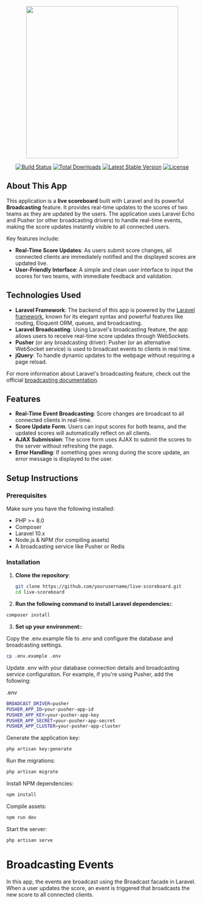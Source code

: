 <p align="center"><a href="https://laravel.com" target="_blank"><img src="https://raw.githubusercontent.com/laravel/art/master/logo-lockup/5%20SVG/2%20CMYK/1%20Full%20Color/laravel-logolockup-cmyk-red.svg" width="400"></a></p>

<p align="center">
<a href="https://travis-ci.org/laravel/framework"><img src="https://travis-ci.org/laravel/framework.svg" alt="Build Status"></a>
<a href="https://packagist.org/packages/laravel/framework"><img src="https://img.shields.io/packagist/dt/laravel/framework" alt="Total Downloads"></a>
<a href="https://packagist.org/packages/laravel/framework"><img src="https://img.shields.io/packagist/v/laravel/framework" alt="Latest Stable Version"></a>
<a href="https://packagist.org/packages/laravel/framework"><img src="https://img.shields.io/packagist/l/laravel/framework" alt="License"></a>
</p>

## About This App

This application is a **live scoreboard** built with Laravel and its powerful **Broadcasting** feature. It provides real-time updates to the scores of two teams as they are updated by the users. The application uses Laravel Echo and Pusher (or other broadcasting drivers) to handle real-time events, making the score updates instantly visible to all connected users.

Key features include:

- **Real-Time Score Updates**: As users submit score changes, all connected clients are immediately notified and the displayed scores are updated live.
- **User-Friendly Interface**: A simple and clean user interface to input the scores for two teams, with immediate feedback and validation.

## Technologies Used

- **Laravel Framework**: The backend of this app is powered by the [Laravel framework](https://laravel.com), known for its elegant syntax and powerful features like routing, Eloquent ORM, queues, and broadcasting.
- **Laravel Broadcasting**: Using Laravel's broadcasting feature, the app allows users to receive real-time score updates through WebSockets.
- **Pusher** (or any broadcasting driver): Pusher (or an alternative WebSocket service) is used to broadcast events to clients in real time.
- **jQuery**: To handle dynamic updates to the webpage without requiring a page reload.

For more information about Laravel's broadcasting feature, check out the official [broadcasting documentation](https://laravel.com/docs/broadcasting).

## Features

- **Real-Time Event Broadcasting**: Score changes are broadcast to all connected clients in real-time.
- **Score Update Form**: Users can input scores for both teams, and the updated scores will automatically reflect on all clients.
- **AJAX Submission**: The score form uses AJAX to submit the scores to the server without refreshing the page.
- **Error Handling**: If something goes wrong during the score update, an error message is displayed to the user.

## Setup Instructions

### Prerequisites

Make sure you have the following installed:

- PHP >= 8.0
- Composer
- Laravel 10.x
- Node.js & NPM (for compiling assets)
- A broadcasting service like Pusher or Redis

### Installation

1. **Clone the repository**:

   ```bash
   git clone https://github.com/yourusername/live-scoreboard.git
   cd live-scoreboard

2. **Run the following command to install Laravel dependencies:**:

```bash
composer install
```
3. **Set up your environment:**:


Copy the .env.example file to .env and configure the database and broadcasting settings.

```bash
cp .env.example .env
```
Update .env with your database connection details and broadcasting service configuration. For example, if you're using Pusher, add the following:

.env
```bash
BROADCAST_DRIVER=pusher
PUSHER_APP_ID=your-pusher-app-id
PUSHER_APP_KEY=your-pusher-app-key
PUSHER_APP_SECRET=your-pusher-app-secret
PUSHER_APP_CLUSTER=your-pusher-app-cluster
```
Generate the application key:

```bash
php artisan key:generate
```

Run the migrations:

```bash
php artisan migrate
```

Install NPM dependencies:

```bash
npm install
```
Compile assets:

```bash
npm run dev
```

Start the server:

```bash
php artisan serve
```


# Broadcasting Events
In this app, the events are broadcast using the Broadcast facade in Laravel. When a user updates the score, an event is triggered that broadcasts the new score to all connected clients.